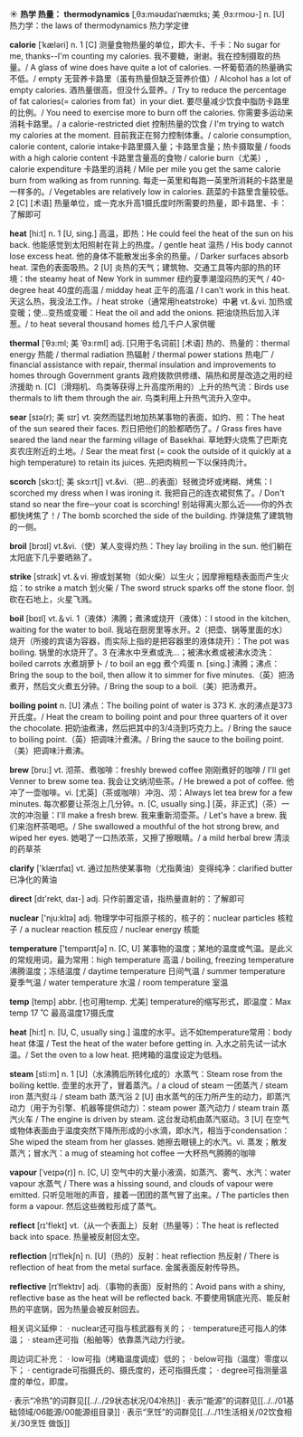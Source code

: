 ☀ <span class="category">**热学 热量：**</span>
<span class="vocabulary">**thermodynamics**</span> [ˌθɜ:məʊdaɪˈnæmɪks; 美 ˌθɜ:rmoʊ-]
<span class="definition">n. [U] 热力学：</span>the laws of thermodynamics 热力学定律
           
<span class="vocabulary">**calorie**</span> [ˈkæləri]
<span class="definition">n. 1 [C] 测量食物热量的单位，即大卡、千卡：</span>No sugar for me, thanks--I'm counting my calories. 我不要糖，谢谢。我在控制摄取的热量。/ A glass of wine does have quite a lot of calories. 一杯葡萄酒的热量确实不低。/ empty 无营养卡路里（虽有热量但缺乏营养价值）/ Alcohol has a lot of empty calories. 酒热量很高，但没什么营养。/ Try to reduce the percentage of fat calories(= calories from fat）in your diet. 要尽量减少饮食中脂防卡路里的比例。/ You need to exercise more to burn off the calories. 你需要多运动来消耗卡路里。/ a calorie-restricted diet 控制热量的饮食 / I'm trying to watch my calories at the moment. 目前我正在努力控制体重。/ calorie consumption, calorie content, calorie intake卡路里摄入量；卡路里含量；热卡摄取量 / foods with a high calorie content 卡路里含量高的食物 / calorie burn（尤美）, calorie expenditure 卡路里的消耗 / Mile per mile you get the same calorie burn from walking as from running. 每走一英里和每跑一英里所消耗的卡路里是一样多的。/ Vegetables are relatively low in calories. 蔬菜的卡路里含量较低。<span class="definition">2 [C] [术语] 热量单位，或一克水升高1摄氏度时所需要的热量，即卡路里、卡：</span>了解即可

<span class="vocabulary">**heat**</span> [hi:t] 
<span class="definition">n. 1 [U, sing.] 高温，即热：</span>He could feel the heat of the sun on his back. 他能感觉到太阳照射在背上的热度。/ gentle heat 温热 / His body cannot lose excess heat. 他的身体不能散发出多余的热量。/ Darker surfaces absorb heat. 深色的表面吸热。<span class="definition">2 [U] 炎热的天气；建筑物、交通工具等内部的热的环境：</span>the steamy heat of New York in summer 纽约夏季潮湿闷热的天气 / 40-degree heat 40度的高温 / midday heat 正午的高温 / I can’t work in this heat. 天这么热，我没法工作。/ heat stroke（通常用heatstroke）中暑 <span class="definition">vt.＆vi. 加热或变暖；使…变热或变暖：</span>Heat the oil and add the onions. 把油烧热后加入洋葱。/ to heat several thousand homes 给几千户人家供暖           
           
<span class="vocabulary">**thermal**</span> [ˈθɜ:ml; 美 ˈθɜ:rml]
<span class="definition">adj. [只用于名词前] [术语] 热的、热量的：</span>thermal energy 热能 / thermal radiation 热辐射 / thermal power stations 热电厂 / financial assistance with repair, thermal insulation and improvements to homes through Government grants 政府拨款供修缮、隔热和房屋改造之用的经济援助 <span class="definition">n. [C]（滑翔机、鸟类等获得上升高度所用的）上升的热气流：</span>Birds use thermals to lift them through the air. 鸟类利用上升热气流升入空中。           

<span class="vocabulary">**sear**</span> [sɪə(r); 美 sɪr]
<span class="definition">vt. 突然而猛烈地加热某事物的表面，如灼、煎：</span>The heat of the sun seared their faces. 烈日把他们的脸都晒伤了。/ Grass fires have seared the land near the farming village of Basekhai. 草地野火烧焦了巴斯克亥农庄附近的土地。/ Sear the meat first (= cook the outside of it quickly at a high temperature) to retain its juices. 先把肉稍煎一下以保持肉汁。
           
<span class="vocabulary">**scorch**</span> [skɔ:tʃ; 美 skɔ:rtʃ]
<span class="definition">vt.&vi.（把…的表面）轻微烫坏或烤糊、烤焦：</span>I scorched my dress when I was ironing it. 我把自己的连衣裙熨焦了。/ Don't stand so near the fire─your coat is scorching! 别站得离火那么近——你的外衣都快烤焦了！/ The bomb scorched the side of the building. 炸弹烧焦了建筑物的一侧。
           
<span class="vocabulary">**broil**</span> [brɔɪl]
<span class="definition">vt.&vi.（使）某人变得灼热：</span>They lay broiling in the sun. 他们躺在太阳底下几乎要晒熟了。

<span class="vocabulary">**strike**</span> [straɪk] 
<span class="definition">vt.＆vi. 擦或划某物（如火柴）以生火；因摩擦粗糙表面而产生火焰：</span>to strike a match 划火柴 / The sword struck sparks off the stone floor. 剑砍在石地上，火星飞溅。

<span class="vocabulary">**boil**</span> [bɒɪl] 
<span class="definition">vt.＆vi. 1（液体）沸腾；煮沸或烧开（液体）：</span>I stood in the kitchen, waiting for the water to boil. 我站在厨房里等水开。<span class="definition">2（把壶、锅等里面的水）烧开（所接的宾语为容器，而实际上指的是把容器里的液体烧开）：</span>The pot was boiling. 锅里的水烧开了。<span class="definition">3 在沸水中烹煮或洗…；被沸水煮或被沸水烫洗：</span>boiled carrots 水煮胡萝卜 / to boil an egg 煮个鸡蛋 <span class="definition">n. [sing.] 沸腾；沸点：</span>Bring the soup to the boil, then allow it to simmer for five minutes.（英）把汤煮开，然后文火煮五分钟。/ Bring the soup to a boil.（美）把汤煮开。
                      
<span class="vocabulary">**boiling point**</span>
<span class="definition">n. [U] 沸点：</span>The boiling point of water is 373 K. 水的沸点是373开氏度。/ Heat the cream to boiling point and pour three quarters of it over the chocolate. 把奶油煮沸，然后把其中的3/4浇到巧克力上。/ Bring the sauce to boiling point.（英）把调味汁煮沸。/ Bring the sauce to the boiling point.（美）把调味汁煮沸。

<span class="vocabulary">**brew**</span> [bru:]
<span class="definition">vt. 沏茶、煮咖啡：</span>freshly brewed coffee 刚刚煮好的咖啡 / I'll get Venner to brew some tea. 我会让文纳沏些茶。/ He brewed a pot of coffee. 他冲了一壶咖啡。<span class="definition">vi. [尤英]（茶或咖啡）冲泡、沏：</span>Always let tea brew for a few minutes. 每次都要让茶泡上几分钟。<span class="definition">n. [C, usually sing.] [英，非正式]（茶）一次的冲泡量：</span>I'll make a fresh brew. 我来重新沏壶茶。/ Let's have a brew. 我们来泡杯茶喝吧。/ She swallowed a mouthful of the hot strong brew, and wiped her eyes. 她喝了一口热浓茶，又擦了擦眼睛。/ a mild herbal brew 清淡的药草茶

<span class="vocabulary">**clarify**</span> ['klærɪfaɪ] 
<span class="definition">vt. 通过加热使某事物（尤指黄油）变得纯净：</span>clarified butter 已净化的黄油

<span class="vocabulary">**direct**</span> [dɪ'rekt, daɪ-] 
<span class="definition">adj. 只作前置定语，指热量直射的：</span>了解即可

<span class="vocabulary">**nuclear**</span> ['nju:klɪə] 
<span class="definition">adj. 物理学中可指原子核的，核子的：</span>nuclear particles 核粒子 / a nuclear reaction 核反应 / nuclear energy 核能

<span class="vocabulary">**temperature**</span> ['tempərɪtʃə] 
<span class="definition">n. [C, U] 某事物的温度；某地的温度或气温。是此义的常规用词，最为常用：</span>high temperature 高温 / boiling, freezing temperature 沸腾温度；冻结温度 / daytime temperature 日间气温 / summer temperature 夏季气温 / water temperature 水温 / room temperature 室温
           
<span class="vocabulary">**temp**</span> [temp]
<span class="definition">abbr. [也可用temp. 尤美] temperature的缩写形式，即温度：</span>Max temp 17 ˚C 最高温度17摄氏度

<span class="vocabulary">**heat**</span> [hi:t] 
<span class="definition">n. [U, C, usually sing.] 温度的水平。远不如temperature常用：</span>body heat 体温 / Test the heat of the water before getting in. 入水之前先试一试水温。/ Set the oven to a low heat. 把烤箱的温度设定为低档。

<span class="vocabulary">**steam**</span> [sti:m] 
<span class="definition">n. 1 [U]（水沸腾后所转化成的）水蒸气：</span>Steam rose from the boiling kettle. 壶里的水开了，冒着蒸汽。/ a cloud of steam 一团蒸汽 / steam iron 蒸汽熨斗 / steam bath 蒸汽浴 <span class="definition">2 [U] 由水蒸气的压力所产生的动力，即蒸汽动力（用于为引擎、机器等提供动力）：</span>steam power 蒸汽动力 / steam train 蒸汽火车 / The engine is driven by steam. 这台发动机由蒸汽驱动。<span class="definition">3 [U] 在空气或物体表面由于温度突然下降所形成的小水滴，即水汽，相当于condensation：</span>She wiped the steam from her glasses. 她擦去眼镜上的水汽。<span class="definition">vi. 蒸发；散发蒸汽；冒水汽：</span>a mug of steaming hot coffee 一大杯热气腾腾的咖啡
           
<span class="vocabulary">**vapour**</span> [ˈveɪpə(r)]
<span class="definition">n. [C, U] 空气中的大量小液滴，如蒸汽、雾气、水汽：</span>water vapour 水蒸气 / There was a hissing sound, and clouds of vapour were emitted. 只听见咝咝的声音，接着一团团的蒸气冒了出来。/ The particles then form a vapour. 然后这些微粒形成了蒸气。

<span class="vocabulary">**reflect**</span> [rɪ'flekt] 
<span class="definition">vt.（从一个表面上）反射（热量等）：</span>The heat is reflected back into space. 热量被反射回太空。
           
<span class="vocabulary">**reflection**</span> [rɪˈflekʃn]
<span class="definition">n. [U]（热的）反射：</span>heat reflection 热反射 / There is reflection of heat from the metal surface. 金属表面反射传导热。
           
<span class="vocabulary">**reflective**</span> [rɪˈflektɪv]
<span class="definition">adj.（事物的表面）反射热的：</span>Avoid pans with a shiny, reflective base as the heat will be reflected back. 不要使用锅底光亮、能反射热的平底锅，因为热量会被反射回去。

相关词义延伸：
· nuclear还可指与核武器有关的；
· temperature还可指人的体温；
· steam还可指（船舶等）依靠蒸汽动力行驶。

周边词汇补充：
· low可指（烤箱温度调成）低的；
· below可指（温度）零度以下；
· centigrade可指摄氏的、摄氏度的，还可指摄氏度；
· degree可指测量温度的单位，即度。

· 表示“冷热”的词群见[[../../29状态状况/04冷热]]
· 表示“能源”的词群见[[../../01基础领域/06能源/00能源组目录]]
· 表示“烹饪”的词群见[[../../11生活相关/02饮食相关/30烹饪 做饭]]
